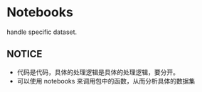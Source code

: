 # Notebooks

handle specific dataset.

## NOTICE

- 代码是代码，具体的处理逻辑是具体的处理逻辑，要分开。
- 可以使用 notebooks 来调用包中的函数，从而分析具体的数据集
